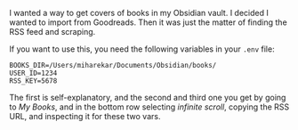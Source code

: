 I wanted a way to get covers of books in my Obsidian vault. I decided I wanted to import from Goodreads. Then it was just the matter of finding the RSS feed and scraping.

If you want to use this, you need the following variables in your `.env` file:

```
BOOKS_DIR=/Users/miharekar/Documents/Obsidian/books/
USER_ID=1234
RSS_KEY=5678
```

The first is self-explanatory, and the second and third one you get by going to _My Books_, and in the bottom row selecting _infinite scroll_, copying the RSS URL, and inspecting it for these two vars.
